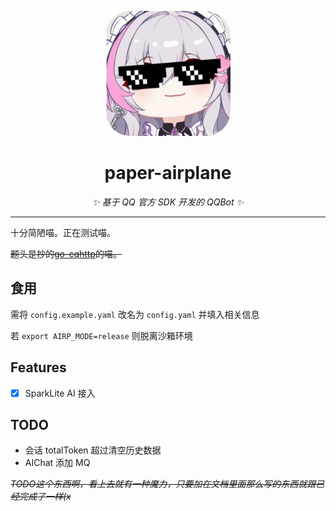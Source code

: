 <p align="center">
    <img src="avatar.png" width="200" height="200" alt="paper-airplane" style="border-radius: 40px 40px 40px 40px;">
</p>

<div align="center">

# paper-airplane

_✨ 基于 QQ 官方 SDK 开发的 QQBot ✨_

</div>

---

十分简陋喵。正在测试喵。

~~题头是抄的[go-cqhttp](https://github.com/Mrs4s/go-cqhttp)的喵。~~

## 食用

需将 `config.example.yaml` 改名为 `config.yaml` 并填入相关信息

若 `export AIRP_MODE=release` 则脱离沙箱环境

## Features

- [x] SparkLite AI 接入


## TODO

- 会话 totalToken 超过清空历史数据
- AIChat 添加 MQ


*~~TODO这个东西啊，看上去就有一种魔力，只要加在文档里面那么写的东西就跟已经完成了一样(x~~*

